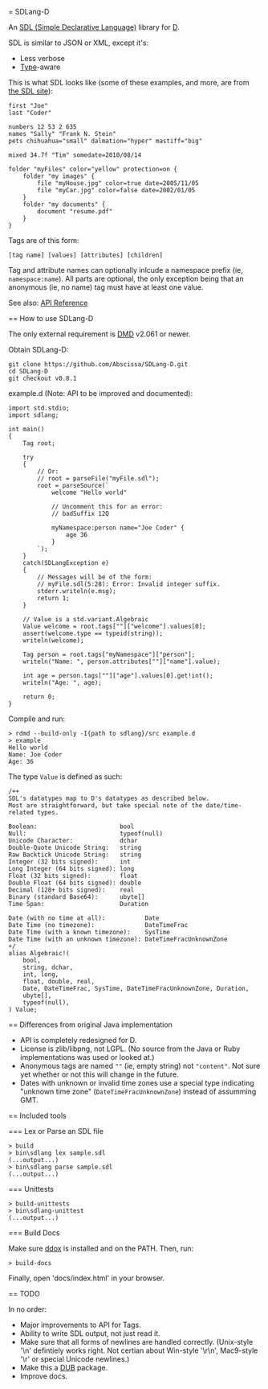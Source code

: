 = SDLang-D

An [SDL (Simple Declarative Language)](http://sdl.ikayzo.org/display/SDL/Language+Guide) library for [D](http://dlang.org).

SDL is similar to JSON or XML, except it's:
* Less verbose
* [Type](http://sdl.ikayzo.org/display/SDL/Language+Guide#LanguageGuide-literals)-aware

This is what SDL looks like (some of these examples, and more, are from [the SDL site](http://sdl.ikayzo.org/display/SDL/Language+Guide)):
```
first "Joe"
last "Coder"

numbers 12 53 2 635
names "Sally" "Frank N. Stein"
pets chihuahua="small" dalmation="hyper" mastiff="big"

mixed 34.7f "Tim" somedate=2010/08/14
```

```
folder "myFiles" color="yellow" protection=on {
    folder "my images" {
        file "myHouse.jpg" color=true date=2005/11/05
        file "myCar.jpg" color=false date=2002/01/05
    }
    folder "my documents" {
        document "resume.pdf"
    }
}
```

Tags are of this form:
```
[tag name] [values] [attributes] [children]
```

Tag and attribute names can optionally inlcude a namespace prefix (ie, ```namespace:name```). All parts are optional, the only exception being that an anonymous (ie, no name) tag must have at least one value.

See also: [API Reference](http://semitwist.com/sdlang-d-api)

== How to use SDLang-D

The only external requirement is [DMD](http://dlang.org) v2.061 or newer.

Obtain SDLang-D:
```
git clone https://github.com/Abscissa/SDLang-D.git
cd SDLang-D
git checkout v0.8.1
```

example.d (Note: API to be improved and documented):
```
import std.stdio;
import sdlang;

int main()
{
    Tag root;
    
    try
    {
        // Or:
        // root = parseFile("myFile.sdl");
        root = parseSource(`
            welcome "Hello world"

            // Uncomment this for an error:
            // badSuffix 12Q

            myNamespace:person name="Joe Coder" {
                age 36
            }
        `);
    }
    catch(SDLangException e)
    {
        // Messages will be of the form:
        // myFile.sdl(5:28): Error: Invalid integer suffix.
        stderr.writeln(e.msg);
        return 1;
    }
    
    // Value is a std.variant.Algebraic
    Value welcome = root.tags[""]["welcome"].values[0];
    assert(welcome.type == typeid(string));
    writeln(welcome);
    
    Tag person = root.tags["myNamespace"]["person"];
    writeln("Name: ", person.attributes[""]["name"].value);
    
    int age = person.tags[""]["age"].values[0].get!int();
    writeln("Age: ", age);
    
    return 0;
}
```

Compile and run:
```
> rdmd --build-only -I{path to sdlang}/src example.d
> example
Hello world
Name: Joe Coder
Age: 36
```

The type ```Value``` is defined as such:
```
/++
SDL's datatypes map to D's datatypes as described below.
Most are straightforward, but take special note of the date/time-related types.

Boolean:                       bool
Null:                          typeof(null)
Unicode Character:             dchar
Double-Quote Unicode String:   string
Raw Backtick Unicode String:   string
Integer (32 bits signed):      int
Long Integer (64 bits signed): long
Float (32 bits signed):        float
Double Float (64 bits signed): double
Decimal (128+ bits signed):    real
Binary (standard Base64):      ubyte[]
Time Span:                     Duration

Date (with no time at all):           Date
Date Time (no timezone):              DateTimeFrac
Date Time (with a known timezone):    SysTime
Date Time (with an unknown timezone): DateTimeFracUnknownZone
+/
alias Algebraic!(
    bool,
    string, dchar,
    int, long,
    float, double, real,
    Date, DateTimeFrac, SysTime, DateTimeFracUnknownZone, Duration,
    ubyte[],
    typeof(null),
) Value;
```

== Differences from original Java implementation

* API is completely redesigned for D.
* License is zlib/libpng, not LGPL. (No source from the Java or Ruby implementations was used or looked at.)
* Anonymous tags are named ```""``` (ie, empty string) not ```"content"```. Not sure yet whether or not this will change in the future.
* Dates with unknown or invalid time zones use a special type indicating "unknown time zone" (```DateTimeFracUnknownZone```) instead of assumming GMT.

== Included tools

=== Lex or Parse an SDL file

```
> build
> bin\sdlang lex sample.sdl
(...output...)
> bin\sdlang parse sample.sdl
(...output...)
```

=== Unittests

```
> build-unittests
> bin\sdlang-unittest
(...output...)
```

=== Build Docs

Make sure [ddox](https://github.com/rejectedsoftware/ddox) is installed and
on the PATH. Then, run:

```
> build-docs
```

Finally, open 'docs/index.html' in your browser.

== TODO

In no order:

* Major improvements to API for Tags.
* Ability to write SDL output, not just read it.
* Make sure that all forms of newlines are handled correctly. (Unix-style '\n' defintiely works right. Not certian about Win-style '\r\n', Mac9-style '\r' or special Unicode newlines.)
* Make this a [DUB](https://github.com/rejectedsoftware/dub) package.
* Improve docs.
